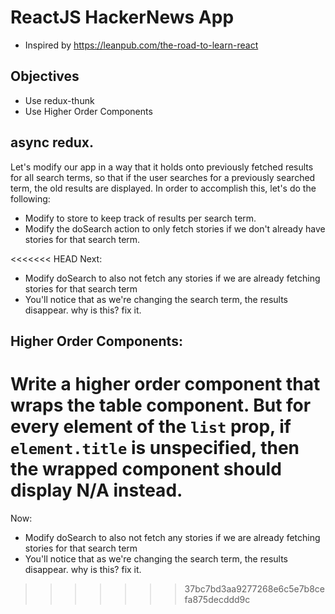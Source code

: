 # ReactJS HackerNews App
* Inspired by https://leanpub.com/the-road-to-learn-react

## Objectives
- Use redux-thunk
- Use Higher Order Components

## async redux.
Let's modify our app in a way that it holds onto previously fetched results for all search terms, so that if the user searches for a previously searched term, the old results are displayed. In order to accomplish this, let's do the following:

- Modify to store to keep track of results per search term.
- Modify the doSearch action to only fetch stories if we don't already have stories for that search term.

<<<<<<< HEAD
Next:
- Modify doSearch to also not fetch any stories if we are already fetching stories for that search term
- You'll notice that as we're changing the search term, the results disappear. why is this? fix it.

## Higher Order Components:
Write a higher order component that wraps the table component. But for every element of the ```list``` prop, if ```element.title``` is unspecified, then the wrapped component should display N/A instead.
=======
Now:
- Modify doSearch to also not fetch any stories if we are already fetching stories for that search term
- You'll notice that as we're changing the search term, the results disappear. why is this? fix it.
>>>>>>> 37bc7bd3aa9277268e6c5e7b8cefa875decddd9c

